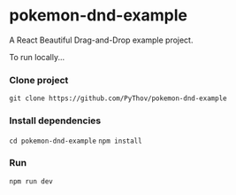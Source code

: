 # pokemon-dnd-example
A React Beautiful Drag-and-Drop example project.

To run locally...

### Clone project
`git clone https://github.com/PyThov/pokemon-dnd-example`

### Install dependencies
`cd pokemon-dnd-example`
`npm install`

### Run
`npm run dev`
